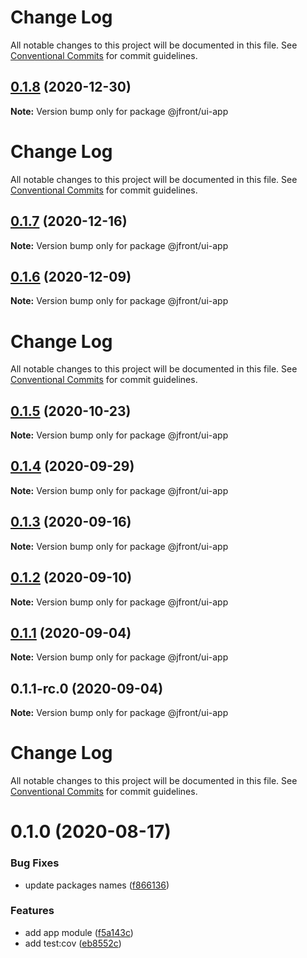 # Change Log

All notable changes to this project will be documented in this file. See
[Conventional Commits](https://conventionalcommits.org) for commit guidelines.

## [0.1.8](https://github.com/Jepria/jfront-ui/compare/@jfront/ui-app@0.1.7...@jfront/ui-app@0.1.8) (2020-12-30)

**Note:** Version bump only for package @jfront/ui-app

# Change Log

All notable changes to this project will be documented in this file. See
[Conventional Commits](https://conventionalcommits.org) for commit guidelines.

## [0.1.7](https://github.com/Jepria/jfront-ui/compare/@jfront/ui-app@0.1.6...@jfront/ui-app@0.1.7) (2020-12-16)

**Note:** Version bump only for package @jfront/ui-app

## [0.1.6](https://github.com/Jepria/jfront-ui/compare/@jfront/ui-app@0.1.5...@jfront/ui-app@0.1.6) (2020-12-09)

**Note:** Version bump only for package @jfront/ui-app

# Change Log

All notable changes to this project will be documented in this file. See
[Conventional Commits](https://conventionalcommits.org) for commit guidelines.

## [0.1.5](https://github.com/Jepria/jfront-ui/compare/@jfront/ui-app@0.1.4...@jfront/ui-app@0.1.5) (2020-10-23)

**Note:** Version bump only for package @jfront/ui-app

## [0.1.4](https://github.com/Jepria/jfront-ui/compare/@jfront/ui-app@0.1.3...@jfront/ui-app@0.1.4) (2020-09-29)

**Note:** Version bump only for package @jfront/ui-app

## [0.1.3](https://github.com/Jepria/jfront-ui/compare/@jfront/ui-app@0.1.2...@jfront/ui-app@0.1.3) (2020-09-16)

**Note:** Version bump only for package @jfront/ui-app

## [0.1.2](https://github.com/Jepria/jfront-ui/compare/@jfront/ui-app@0.1.1...@jfront/ui-app@0.1.2) (2020-09-10)

**Note:** Version bump only for package @jfront/ui-app

## [0.1.1](https://github.com/Jepria/jfront-ui/compare/@jfront/ui-app@0.1.0...@jfront/ui-app@0.1.1) (2020-09-04)

**Note:** Version bump only for package @jfront/ui-app

## 0.1.1-rc.0 (2020-09-04)

**Note:** Version bump only for package @jfront/ui-app

# Change Log

All notable changes to this project will be documented in this file. See
[Conventional Commits](https://conventionalcommits.org) for commit guidelines.

# 0.1.0 (2020-08-17)

### Bug Fixes

- update packages names
  ([f866136](https://github.com/Jepria/jfront-components/commit/f866136a1ac3388a010816fe9cfffa75c91818b7))

### Features

- add app module
  ([f5a143c](https://github.com/Jepria/jfront-components/commit/f5a143cbd6d70c7121254b71eaac039ca11de7c1))
- add test:cov
  ([eb8552c](https://github.com/Jepria/jfront-components/commit/eb8552cda1ad5056ae62d665b31cf8ff6f0b760f))
